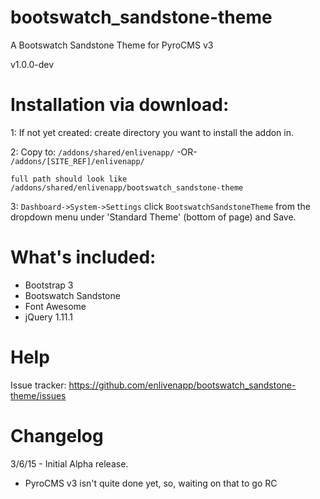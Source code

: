 # bootswatch_sandstone-theme
A Bootswatch Sandstone Theme for PyroCMS v3

v1.0.0-dev

# Installation via download:
1: If not yet created: create directory you want to install the addon in.

2: Copy to: `/addons/shared/enlivenapp/`  -OR-  `/addons/[SITE_REF]/enlivenapp/`  

    full path should look like
    /addons/shared/enlivenapp/bootswatch_sandstone-theme


3: `Dashboard->System->Settings` click `BootswatchSandstoneTheme` from the dropdown menu under 'Standard Theme' (bottom of page) and Save.

# What's included:
 - Bootstrap 3
 - Bootswatch Sandstone
 - Font Awesome
 - jQuery 1.11.1


# Help

Issue tracker:  https://github.com/enlivenapp/bootswatch_sandstone-theme/issues



# Changelog

3/6/15 - Initial Alpha release.  
 - PyroCMS v3 isn't quite done yet, so, waiting on that to go RC



